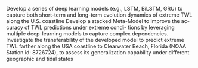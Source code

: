 Develop a series of deep learning models (e.g., LSTM, BiLSTM, GRU) to capture both short-term and long-term evolution dynamics of extreme TWL along the U.S. coastline
Develop a stacked Meta-Model to improve the ac- curacy of TWL predictions under extreme condi- tions by leveraging multiple deep-learning models to capture complex dependencies.
Investigate the transferability of the developed model to predict extreme TWL farther along the USA coastline to Clearwater Beach, Florida (NOAA Station id: 8726724), to assess its generalization capability under different geographic and tidal states
